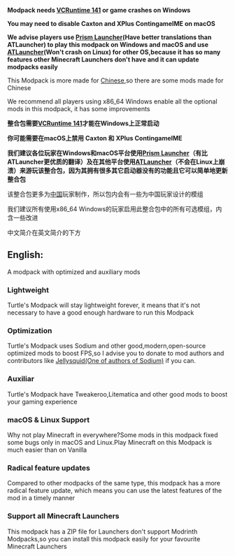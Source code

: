 **Modpack needs [VCRuntime 141](https://learn.microsoft.com/cpp/windows/latest-supported-vc-redist?view=msvc-170#visual-studio-2015-2017-2019-and-2022) or game crashes on Windows**

**You may need to disable Caxton and XPlus ContingameIME on macOS**

**We advise players use [Prism Launcher](https://prismlauncher.org/)(Have better translations than ATLauncher) to play this modpack on Windows and macOS and use [ATLauncher](https://atlauncher.com/)(Won't crash on Linux) for other OS,because it has so many features other Minecraft Launchers don't have and it can update modpacks easily**

This Modpack is more made for [Chinese](https://en.m.wikipedia.org/wiki/China),so there are some mods made for Chinese

We recommend all players using x86_64 Windows enable all the optional mods in this modpack, it has some improvements

**整合包需要[VCRuntime 141](https://learn.microsoft.com/cpp/windows/latest-supported-vc-redist?view=msvc-170#visual-studio-2015-2017-2019-and-2022)才能在Windows上正常启动**

**你可能需要在macOS上禁用 Caxton 和 XPlus ContingameIME**

**我们建议各位玩家在Windows和macOS平台使用[Prism Launcher](https://prismlauncher.org/)（有比ATLauncher更优质的翻译）及在其他平台使用[ATLauncher](https://atlauncher.com/)（不会在Linux上崩溃）来游玩该整合包，因为其拥有很多其它启动器没有的功能且它可以简单地更新整合包**

该整合包更多为[中国](https://baike.baidu.com/item/%E4%B8%AD%E5%9B%BD/1122445)玩家制作，所以包内会有一些为中国玩家设计的模组

我们建议所有使用x86_64 Windows的玩家启用此整合包中的所有可选模组，内含一些改进

中文简介在英文简介的下方

## **English**:
A modpack with optimized and auxiliary mods
### **Lightweight**
Turtle's Modpack will stay lightweight forever, it means that it's not necessary to have a good enough hardware to run this Modpack
### **Optimization**
Turtle's Modpack uses Sodium and other good,modern,open-source optimized mods to boost FPS,so I advise you to donate to mod authors and contributors like [Jellysquid(One of authors of Sodium)](https://jellysquid.me/donate) if you can.
### **Auxiliar**
Turtle's Modpack have Tweakeroo,Litematica and other good mods to boost your gaming experience
### **macOS & Linux Support**
Why not play Minecraft in  everywhere?Some mods in this modpack fixed some bugs only in macOS and Linux.Play Minecraft on this Modpack is much easier than on Vanilla
### **Radical feature updates**
Compared to other modpacks of the same type, this modpack has a more radical feature update, which means you can use the latest features of the mod in a timely manner
### **Support all Minecraft Launchers**
This modpack has a ZIP file for Launchers don't support Modrinth Modpacks,so you can install this modpack easily for your favourite Minecraft Launchers
